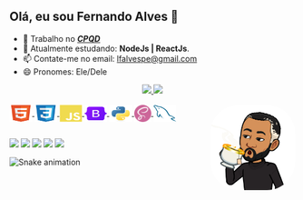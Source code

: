 ##    Olá, eu sou Fernando Alves 👋
- 🔭 Trabalho no <a href="https://www.cpqd.com.br"><strong><em>CPQD</em></strong></a>
- 🌱 Atualmente estudando: <strong>NodeJs | ReactJs</strong>.
- 📫 Contate-me no email: lfalvespe@gmail.com
- 😄 Pronomes: Ele/Dele

<div align="center">
  <a href="https://github.com/lfalvespe">
  <img height="180em" src="https://github-readme-stats.vercel.app/api?username=lfalvespe&show_icons=true&theme=dracula&include_all_commits=true&count_private=true"/>
  <img height="180em" src="https://github-readme-stats.vercel.app/api/top-langs/?username=lfalvespe&layout=compact&langs_count=7&theme=dracula"/>
</div>
<div style="display: inline_block"><br>
  <img align="center" alt="lfalves-HTML" height="30" width="40" src="https://raw.githubusercontent.com/devicons/devicon/master/icons/html5/html5-original.svg">
  <img align="center" alt="lfalves-CSS" height="30" width="40" src="https://raw.githubusercontent.com/devicons/devicon/master/icons/css3/css3-original.svg">
   <img align="center" alt="lfalves-Js" height="30" width="40" src="https://raw.githubusercontent.com/devicons/devicon/master/icons/javascript/javascript-plain.svg">
   <img align="center" alt="lfalves-Bootstrap" height="30" width="40" src="https://raw.githubusercontent.com/devicons/devicon/master/icons/bootstrap/bootstrap-original.svg">
  <img align="center" alt="lfalves-Python" height="30" width="40" src="https://raw.githubusercontent.com/devicons/devicon/master/icons/python/python-original.svg">
  <img align="center" alt="lfalves-sass" height="30" width="30" src="sass.png">
  <img align="center" alt="lfalves-MySQL" height="30" width="40" src="https://raw.githubusercontent.com/devicons/devicon/master/icons/mysql/mysql-plain.svg">
  
  <img align="right" alt="lfalvespe-pic" height="150" style="border-radius:50px;" src="https://github.com/lfalvespe/lfalvespe/blob/main/cartoon2.png?width=676&height=676">
</div>
  
  ##
 
<div> 
  <a href="https://www.youtube.com/c/Comunica%C3%A7%C3%A3oCPqD" target="_blank"><img src="https://img.shields.io/badge/YouTube-FF0000?style=for-the-badge&logo=youtube&logoColor=white" target="_blank"></a>
  <a href="https://instagram.com/lfalvespe" target="_blank"><img src="https://img.shields.io/badge/-Instagram-%23E4405F?style=for-the-badge&logo=instagram&logoColor=white" target="_blank"></a>
 <a href="https://discord.com" target="_blank"><img src="https://img.shields.io/badge/Discord-7289DA?style=for-the-badge&logo=discord&logoColor=white" target="_blank"></a> 
  <a href = "mailto:lfalvespe@gmail.com"><img src="https://img.shields.io/badge/-Gmail-%23333?style=for-the-badge&logo=gmail&logoColor=white" target="_blank"></a>
  <a href="https://www.linkedin.com/in/fernando-alves-6a410323b/" target="_blank"><img src="https://img.shields.io/badge/-LinkedIn-%230077B5?style=for-the-badge&logo=linkedin&logoColor=white" target="_blank"></a> 
 
  ![Snake animation](https://github.com/lfalvespe/lfalvespe/blob/output/github-contribution-grid-snake.svg)
 
</div>
  
